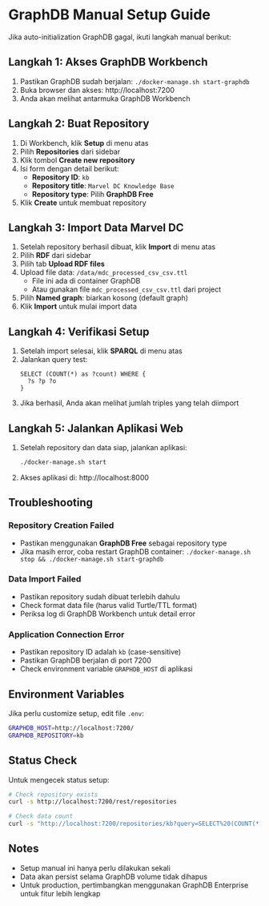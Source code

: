 # GraphDB Manual Setup Guide

Jika auto-initialization GraphDB gagal, ikuti langkah manual berikut:

## Langkah 1: Akses GraphDB Workbench

1. Pastikan GraphDB sudah berjalan: `./docker-manage.sh start-graphdb`
2. Buka browser dan akses: http://localhost:7200
3. Anda akan melihat antarmuka GraphDB Workbench

## Langkah 2: Buat Repository

1. Di Workbench, klik **Setup** di menu atas
2. Pilih **Repositories** dari sidebar
3. Klik tombol **Create new repository**
4. Isi form dengan detail berikut:
   - **Repository ID**: `kb`
   - **Repository title**: `Marvel DC Knowledge Base`
   - **Repository type**: Pilih **GraphDB Free**
5. Klik **Create** untuk membuat repository

## Langkah 3: Import Data Marvel DC

1. Setelah repository berhasil dibuat, klik **Import** di menu atas
2. Pilih **RDF** dari sidebar
3. Pilih tab **Upload RDF files**
4. Upload file data: `/data/mdc_processed_csv_csv.ttl`
   - File ini ada di container GraphDB
   - Atau gunakan file `mdc_processed_csv_csv.ttl` dari project
5. Pilih **Named graph**: biarkan kosong (default graph)
6. Klik **Import** untuk mulai import data

## Langkah 4: Verifikasi Setup

1. Setelah import selesai, klik **SPARQL** di menu atas
2. Jalankan query test:
   ```sparql
   SELECT (COUNT(*) as ?count) WHERE {
     ?s ?p ?o
   }
   ```
3. Jika berhasil, Anda akan melihat jumlah triples yang telah diimport

## Langkah 5: Jalankan Aplikasi Web

1. Setelah repository dan data siap, jalankan aplikasi:
   ```bash
   ./docker-manage.sh start
   ```
2. Akses aplikasi di: http://localhost:8000

## Troubleshooting

### Repository Creation Failed
- Pastikan menggunakan **GraphDB Free** sebagai repository type
- Jika masih error, coba restart GraphDB container: `./docker-manage.sh stop && ./docker-manage.sh start-graphdb`

### Data Import Failed
- Pastikan repository sudah dibuat terlebih dahulu
- Check format data file (harus valid Turtle/TTL format)
- Periksa log di GraphDB Workbench untuk detail error

### Application Connection Error
- Pastikan repository ID adalah `kb` (case-sensitive)
- Pastikan GraphDB berjalan di port 7200
- Check environment variable `GRAPHDB_HOST` di aplikasi

## Environment Variables

Jika perlu customize setup, edit file `.env`:
```bash
GRAPHDB_HOST=http://localhost:7200/
GRAPHDB_REPOSITORY=kb
```

## Status Check

Untuk mengecek status setup:
```bash
# Check repository exists
curl -s http://localhost:7200/rest/repositories

# Check data count
curl -s "http://localhost:7200/repositories/kb?query=SELECT%20(COUNT(*)%20as%20?count)%20WHERE%20{%20?s%20?p%20?o%20}"
```

## Notes

- Setup manual ini hanya perlu dilakukan sekali
- Data akan persist selama GraphDB volume tidak dihapus
- Untuk production, pertimbangkan menggunakan GraphDB Enterprise untuk fitur lebih lengkap 